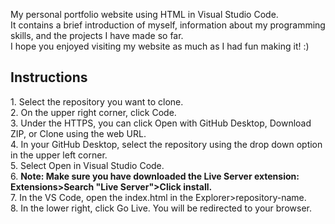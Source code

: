 My personal portfolio website using HTML in Visual Studio Code.<br>It contains a brief introduction of myself, information about my programming skills, and the projects I have made so far. <br>
I hope you enjoyed visiting my website as much as I had fun making it! :)
<h2> Instructions </h2>
1. Select the repository you want to clone. <br>
2. On the upper right corner, click Code. <br>
3. Under the HTTPS, you can click Open with GitHub Desktop, Download ZIP, or Clone using the web URL. <br>
4. In your GitHub Desktop, select the repository using the drop down option in the upper left corner. <br>
5. Select Open in Visual Studio Code. <br>
6. <b>Note: Make sure you have downloaded the Live Server extension: Extensions>Search "Live Server">Click install.</b> <br>
7. In the VS Code, open the index.html in the Explorer>repository-name. <br>
8. In the lower right, click Go Live. You will be redirected to your browser.
